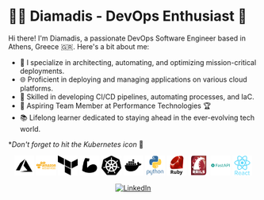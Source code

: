# 👨‍💻 Diamadis - DevOps Enthusiast 🚀

Hi there! I'm Diamadis, a passionate DevOps Software Engineer based in Athens, Greece 🇬🇷. Here's a bit about me:

- 🔧 I specialize in architecting, automating, and optimizing mission-critical deployments.
- 🌐 Proficient in deploying and managing applications on various cloud platforms.
- 🚀 Skilled in developing CI/CD pipelines, automating processes, and IaC.
- 💼 Aspiring Team Member at Performance Technologies 🏆
- 📚 Lifelong learner dedicated to staying ahead in the ever-evolving tech world.

*<i>Don't forget to hit the Kubernetes icon</i> 💪

<p align="center">
  <img src="icons/black/azure.png" alt="Azure" title="Azure" width="40" height="40"/>
  <img src="icons/amazonwebservices/amazonwebservices-plain-wordmark.svg" alt="AWS" title="AWS" width="40" height="40"/>
  <img src="icons/black/terraform.png" alt="Terraform" title="Terraform" width="40" height="40"/>
  <img src="icons/black/bicep.png" alt="Bicep" title="Bicep" width="40" height="40"/>
  <a href="https://ti-user-certificates.s3.amazonaws.com/e0df7fbf-a057-42af-8a1f-590912be5460/cbccd9a2-ebfe-4913-ae2d-884e7a2399c0-adamantios-angelos-konstantinidis-bc1be698-413f-438d-ba0c-1cde13aa2a72-certificate.pdf"><img src="icons/black/kubernetes.png" alt="Kubernetes" title="Kubernetes" width="40" height="40"/></a>
  <img src="icons/black/docker.png" alt="Docker" title="Docker" width="40" height="40"/>
  <img src="icons/python/python-original-wordmark.svg" alt="Python" title="Python" width="40" height="40"/>
  <img src="icons/ruby/ruby-original-wordmark.svg" alt="Ruby" title="Ruby" width="40" height="40"/>
  <img src="icons/rails/rails-original-wordmark.svg" alt="Rails" title="Rails" width="40" height="40"/>
  <img src="icons/fastapi/fastapi-original-wordmark.svg" alt="FastAPI" title="FastAPI" width="40" height="40"/>
  <img src="icons/react/react-original-wordmark.svg" alt="React" title="React" width="40" height="40"/>
</p>
<p align="center">
    <a href="https://www.linkedin.com/in/diamadis-k-a7126b158">
    <img src="https://img.shields.io/badge/LinkedIn-Connect-blue?style=flat&logo=linkedin" alt="LinkedIn">
  </a>
</p>
